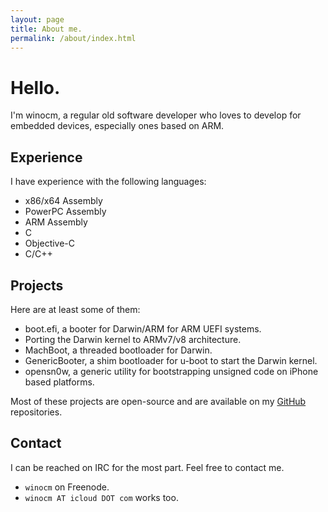 ```yaml
---
layout: page
title: About me.
permalink: /about/index.html
---
```


Hello.
======

I'm winocm, a regular old software developer who loves to develop for embedded devices, especially ones
based on ARM.

## Experience

I have experience with the following languages:

* x86/x64 Assembly
* PowerPC Assembly
* ARM Assembly
* C
* Objective-C
* C/C++ 

## Projects

Here are at least some of them:

* boot.efi, a booter for Darwin/ARM for ARM UEFI systems.
* Porting the Darwin kernel to ARMv7/v8 architecture.
* MachBoot, a threaded bootloader for Darwin.
* GenericBooter, a shim bootloader for u-boot to start the Darwin kernel.
* opensn0w, a generic utility for bootstrapping unsigned code on iPhone based platforms.

Most of these projects are open-source and are available on my [GitHub](http://github.com/winocm) repositories.

## Contact

I can be reached on IRC for the most part. Feel free to contact me.

* `winocm` on Freenode.
* `winocm AT icloud DOT com` works too.
